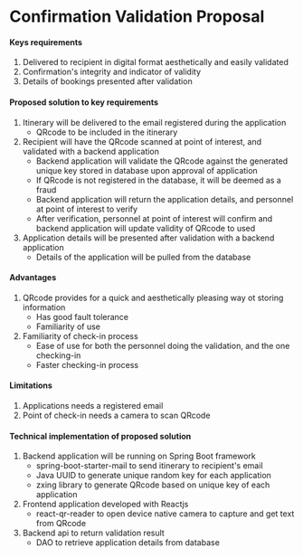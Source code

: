# Confirmation Validation Proposal

#### Keys requirements
1. Delivered to recipient in digital format aesthetically and easily validated
2. Confirmation's integrity and indicator of validity
3. Details of bookings presented after validation

#### Proposed solution to key requirements
1. Itinerary will be delivered to the email registered during the application
	- QRcode to be included in the itinerary
2. Recipient will have the QRcode scanned at point of interest, and validated with a backend application
	- Backend application will validate the QRcode against the generated unique key stored in database upon approval of application
	- If QRcode is not registered in the database, it will be deemed as a fraud
	- Backend application will return the application details, and personnel at point of interest to verify
	- After verification, personnel at point of interest will confirm and backend application will update validity of QRcode to used
3. Application details will be presented after validation with a backend application
	- Details of the application will be pulled from the database

#### Advantages
1. QRcode provides for a quick and aesthetically pleasing way ot storing information
	- Has good fault tolerance
	- Familiarity of use
2. Familiarity of check-in process
	- Ease of use for both the personnel doing the validation, and the one checking-in
	- Faster checking-in process

#### Limitations
1. Applications needs a registered email
2. Point of check-in needs a camera to scan QRcode

#### Technical implementation of proposed solution
1. Backend application will be running on Spring Boot framework
	- spring-boot-starter-mail to send itinerary to recipient's email
	- Java UUID to generate unique random key for each application
	- zxing library to generate QRcode based on unique key of each application
2. Frontend application developed with Reactjs
	- react-qr-reader to open device native camera to capture and get text from QRcode
3. Backend api to return validation result
	- DAO to retrieve application details from database